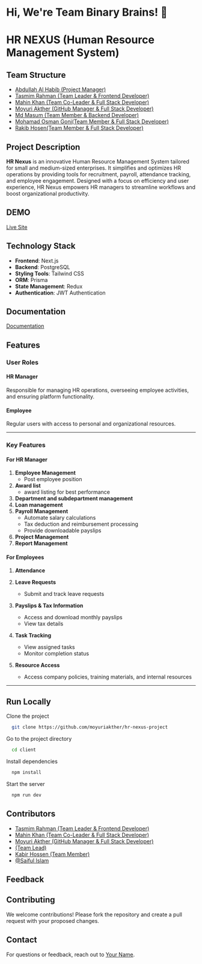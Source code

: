 # Hi, We're Team **Binary Brains!** 👋

# HR NEXUS (Human Resource Management System)

## Team Structure

- [Abdullah Al Habib (Project Manager)](https://github.com/)
- [Tasmim Rahman (Team Leader & Frontend Developer)](https://github.com/tasmim20)
- [Mahin Khan (Team Co-Leader & Full Stack Developer)](https://github.com/)
- [Moyuri Akther (GitHub Manager & Full Stack Developer)](https://github.com/)
- [Md Masum (Team Member & Backend Developer)](https://github.com/developerMasum)
- [Mohamad Osman Goni(Team Member & Full Stack Developer)](https://github.com/osmangoni20)
- [Rakib Hosen(Team Member & Full Stack Developer)](https://github.com/)

## Project Description

**HR Nexus** is an innovative Human Resource Management System tailored for small and medium-sized enterprises. It simplifies and optimizes HR operations by providing tools for recruitment, payroll, attendance tracking, and employee engagement. Designed with a focus on efficiency and user experience, HR Nexus empowers HR managers to streamline workflows and boost organizational productivity.

## DEMO

[Live Site](https://hr-management-app-nine.vercel.app/)

## Technology Stack

- **Frontend**: Next.js
- **Backend**: PostgreSQL
- **Styling Tools**: Tailwind CSS
- **ORM**: Prisma
- **State Management**: Redux
- **Authentication**: JWT Authentication

## Documentation

[Documentation](https://docs.google.com/document/d/1TaWfmGoja4vFwXwXBr6rOYcMhutFriDy5cCnk9MdP6s/edit?usp=sharing)

## Features

### **User Roles**

#### **HR Manager**

Responsible for managing HR operations, overseeing employee activities, and ensuring platform functionality.

#### **Employee**

Regular users with access to personal and organizational resources.

---

### **Key Features**

#### **For HR Manager**

1. **Employee Management**
   - Post employee position
2. **Award list**
   - award listing for best performance
3. **Department and subdepartment management**
4. **Loan management**
5. **Payroll Management**
   - Automate salary calculations
   - Tax deduction and reimbursement processing
   - Provide downloadable payslips
6. **Project Management**
7. **Report Management**

#### **For Employees**

1. **Attendance**
2. **Leave Requests**

   - Submit and track leave requests

3. **Payslips & Tax Information**

   - Access and download monthly payslips
   - View tax details

4. **Task Tracking**

   - View assigned tasks
   - Monitor completion status

5. **Resource Access**
   - Access company policies, training materials, and internal resources

---

## Run Locally

Clone the project

```bash
  git clone https://github.com/moyuriakther/hr-nexus-project
```

Go to the project directory

```bash
  cd client
```

Install dependencies

```bash
  npm install
```

Start the server

```bash
  npm run dev
```

## Contributors

- [Tasmim Rahman (Team Leader & Frontend Developer)](https://github.com/developerMasum)
- [Mahin Khan (Team Co-Leader & Full Stack Developer)](https://github.com/developerMasum)
- [Moyuri Akther (GitHub Manager & Full Stack Developer)](https://github.com/moyuriakther)
- [(Team Lead)](https://github.com/developerMasum)
- [Kabir Hossen (Team Member) ](https://github.com/programmer-kabir)
- [@Saiful Islam ](https://github.com/saifulaija)

## Feedback

## Contributing

We welcome contributions! Please fork the repository and create a pull request with your proposed changes.

## Contact

For questions or feedback, reach out to [Your Name](tasmim.tr@gmail.com).
